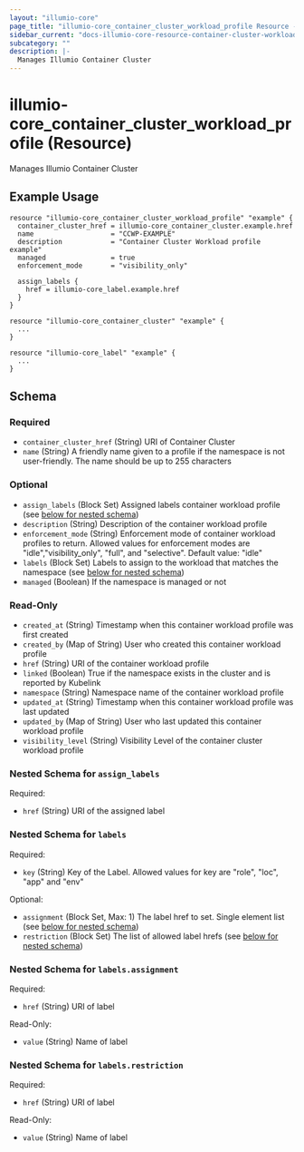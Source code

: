 ```yaml
---
layout: "illumio-core"
page_title: "illumio-core_container_cluster_workload_profile Resource - terraform-provider-illumio-core"
sidebar_current: "docs-illumio-core-resource-container-cluster-workload-profile"
subcategory: ""
description: |-
  Manages Illumio Container Cluster
---
```


# illumio-core_container_cluster_workload_profile (Resource)

Manages Illumio Container Cluster

Example Usage
------------

```hcl
resource "illumio-core_container_cluster_workload_profile" "example" {
  container_cluster_href = illumio-core_container_cluster.example.href
  name                   = "CCWP-EXAMPLE"
  description            = "Container Cluster Workload profile example"
  managed                = true
  enforcement_mode       = "visibility_only"

  assign_labels {
    href = illumio-core_label.example.href
  }
}

resource "illumio-core_container_cluster" "example" {
  ...
}

resource "illumio-core_label" "example" {
  ...
}
```

## Schema

### Required

- `container_cluster_href` (String) URI of Container Cluster
- `name` (String) A friendly name given to a profile if the namespace is not user-friendly. The name should be up to 255 characters

### Optional

- `assign_labels` (Block Set) Assigned labels container workload profile (see [below for nested schema](#nestedblock--assign_labels))
- `description` (String) Description of the container workload profile
- `enforcement_mode` (String) Enforcement mode of container workload profiles to return. Allowed values for enforcement modes are "idle","visibility_only", "full", and "selective". Default value: "idle"
- `labels` (Block Set) Labels to assign to the workload that matches the namespace (see [below for nested schema](#nestedblock--labels))
- `managed` (Boolean) If the namespace is managed or not

### Read-Only

- `created_at` (String) Timestamp when this container workload profile was first created
- `created_by` (Map of String) User who created this container workload profile
- `href` (String) URI of the container workload profile
- `linked` (Boolean) True if the namespace exists in the cluster and is reported by Kubelink
- `namespace` (String) Namespace name of the container workload profile
- `updated_at` (String) Timestamp when this container workload profile was last updated
- `updated_by` (Map of String) User who last updated this container workload profile
- `visibility_level` (String) Visibility Level of the container cluster workload profile

<a id="nestedblock--assign_labels"></a>
### Nested Schema for `assign_labels`

Required:

- `href` (String) URI of the assigned label

<a id="nestedblock--labels"></a>
### Nested Schema for `labels`

Required:

- `key` (String) Key of the Label. Allowed values for key are "role", "loc", "app" and "env"

Optional:

- `assignment` (Block Set, Max: 1) The label href to set. Single element list (see [below for nested schema](#nestedblock--labels--assignment))
- `restriction` (Block Set) The list of allowed label hrefs (see [below for nested schema](#nestedblock--labels--restriction))

<a id="nestedblock--labels--assignment"></a>
### Nested Schema for `labels.assignment`

Required:

- `href` (String) URI of label

Read-Only:

- `value` (String) Name of label

<a id="nestedblock--labels--restriction"></a>
### Nested Schema for `labels.restriction`

Required:

- `href` (String) URI of label

Read-Only:

- `value` (String) Name of label
